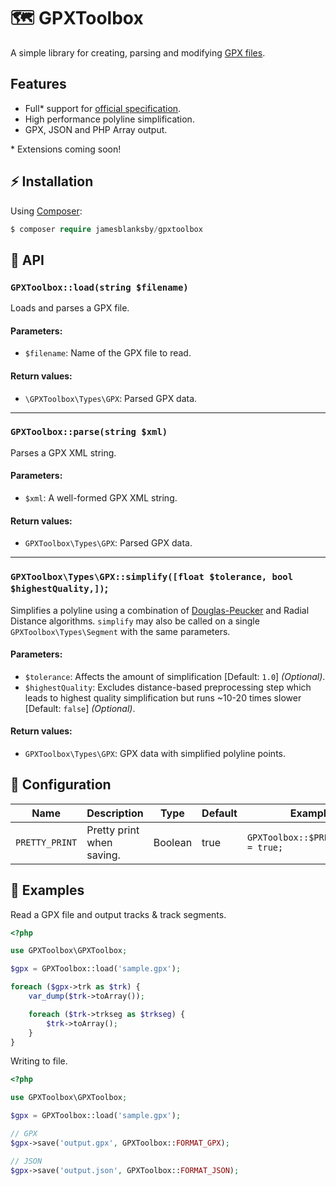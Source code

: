 # 🗺 GPXToolbox

A simple library for creating, parsing and modifying [GPX files](https://en.wikipedia.org/wiki/GPS_Exchange_Format).


## Features

* Full* support for [official specification](http://www.topografix.com/GPX/1/1).
* High performance polyline simplification.
* GPX, JSON and PHP Array output.

\* Extensions coming soon!


## ⚡️ Installation

Using [Composer](https://getcomposer.org):

```php
$ composer require jamesblanksby/gpxtoolbox
```


## 🤖 API

### `GPXToolbox::load(string $filename)`

Loads and parses a GPX file.

####  Parameters:

* `$filename`: Name of the GPX file to read.

#### Return values:

* `\GPXToolbox\Types\GPX`: Parsed GPX data.

<hr>

### `GPXToolbox::parse(string $xml)`

Parses a GPX XML string.

####  Parameters:

* `$xml`: A well-formed GPX XML string.

#### Return values:

* `GPXToolbox\Types\GPX`: Parsed GPX data.

<hr>

### `GPXToolbox\Types\GPX::simplify([float $tolerance, bool $highestQuality,])`;

Simplifies a polyline using a combination of [Douglas-Peucker](http://en.wikipedia.org/wiki/Ramer-Douglas-Peucker_algorithm) and Radial Distance algorithms. `simplify` may also be called on a single `GPXToolbox\Types\Segment` with the same parameters.

####  Parameters:

* `$tolerance`: Affects the amount of simplification [Default: `1.0`] *(Optional)*.
* `$highestQuality`: Excludes distance-based preprocessing step which leads to highest quality simplification but runs ~10-20 times slower [Default: `false`] *(Optional)*.

#### Return values:

* `GPXToolbox\Types\GPX`: GPX data with simplified polyline points.


## 🔧 Configuration

| Name           | Description               | Type    | Default | Example                             |
|----------------|---------------------------|---------|---------|-------------------------------------|
| `PRETTY_PRINT` | Pretty print when saving. | Boolean | true    | `GPXToolbox::$PRETTY_PRINT = true;` |


## 📖 Examples

Read a GPX file and output tracks & track segments.

```php
<?php

use GPXToolbox\GPXToolbox;

$gpx = GPXToolbox::load('sample.gpx');

foreach ($gpx->trk as $trk) {
    var_dump($trk->toArray());

    foreach ($trk->trkseg as $trkseg) {
        $trk->toArray();
    }
}
```

Writing to file.

```php
<?php

use GPXToolbox\GPXToolbox;

$gpx = GPXToolbox::load('sample.gpx');

// GPX
$gpx->save('output.gpx', GPXToolbox::FORMAT_GPX);

// JSON
$gpx->save('output.json', GPXToolbox::FORMAT_JSON);
```

